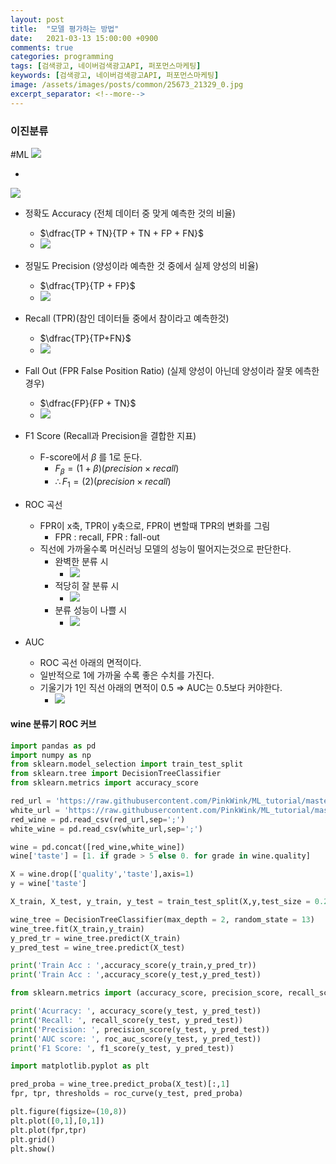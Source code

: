```yaml
---
layout: post
title:  "모델 평가하는 방법"
date:   2021-03-13 15:00:00 +0900
comments: true
categories: programming
tags: [검색광고, 네이버검색광고API, 퍼포먼스마케팅]
keywords: [검색광고, 네이버검색광고API, 퍼포먼스마케팅]
image: /assets/images/posts/common/25673_21329_0.jpg
excerpt_separator: <!--more-->
---
```


### 이진분류

#ML 
![](https://i.imgur.com/Br7Hc8g.png)

- 
![](https://i.imgur.com/qft6Hs1.png)

- 정확도 Accuracy (전체 데이터 중 맞게 예측한 것의 비율)
	- $\dfrac{TP + TN}{TP + TN + FP + FN}$
	- ![](https://i.imgur.com/HC7uFwU.png)

- 정밀도 Precision (양성이라 예측한 것 중에서 실제 양성의 비율)
	- $\dfrac{TP}{TP + FP}$
	- ![](https://i.imgur.com/rceWq5b.png)

- Recall (TPR)(참인 데이터들 중에서 참이라고 예측한것)
	- $\dfrac{TP}{TP+FN}$
	- ![](https://i.imgur.com/3N0aELf.png)

- Fall Out (FPR False Position Ratio) (실제 양성이 아닌데 양성이라 잘못 에측한 경우)
	- $\dfrac{FP}{FP + TN}$
	- ![](https://i.imgur.com/75lQTC1.png)
- F1 Score (Recall과 Precision을 결합한 지표)
	- F-score에서 $\beta$ 를 1로 둔다.
		- $F_\beta = (1+\beta)(precision \times recall)$ 
		- $\therefore F_1 = (2)(precision \times recall)$ 
- ROC  곡선
	- FPR이 x축, TPR이 y축으로, FPR이 변할때 TPR의 변화를 그림
		- FPR : recall, FPR : fall-out
	- 직선에 가까울수록 머신러닝 모델의 성능이 떨어지는것으로 판단한다.
		- 완벽한 분류 시
			- ![](https://i.imgur.com/Yfy1ddz.png)
		- 적당히 잘 분류 시
			- ![](https://i.imgur.com/O8ypt0S.png)
		- 분류 성능이 나쁠 시
			- ![](https://i.imgur.com/5t2qMGq.png)
- AUC
	- ROC 곡선 아래의 면적이다.
	- 일반적으로 1에 가까울 수록 좋은 수치를 가진다.
	- 기울기가 1인 직선 아래의 면적이 0.5 ⇒ AUC는 0.5보다 커야한다.
		- ![](https://i.imgur.com/G959pnW.png)
#### wine 분류기 ROC 커브
```python
import pandas as pd
import numpy as np
from sklearn.model_selection import train_test_split
from sklearn.tree import DecisionTreeClassifier
from sklearn.metrics import accuracy_score

red_url = 'https://raw.githubusercontent.com/PinkWink/ML_tutorial/master/dataset/winequality-red.csv'
white_url = 'https://raw.githubusercontent.com/PinkWink/ML_tutorial/master/dataset/winequality-white.csv'
red_wine = pd.read_csv(red_url,sep=';')
white_wine = pd.read_csv(white_url,sep=';')

wine = pd.concat([red_wine,white_wine])
wine['taste'] = [1. if grade > 5 else 0. for grade in wine.quality]

X = wine.drop(['quality','taste'],axis=1)
y = wine['taste']

X_train, X_test, y_train, y_test = train_test_split(X,y,test_size = 0.2, random_state=13)

wine_tree = DecisionTreeClassifier(max_depth = 2, random_state = 13)
wine_tree.fit(X_train,y_train)
y_pred_tr = wine_tree.predict(X_train)
y_pred_test = wine_tree.predict(X_test)

print('Train Acc : ',accuracy_score(y_train,y_pred_tr))
print('Train Acc : ',accuracy_score(y_test,y_pred_test))

from sklearn.metrics import (accuracy_score, precision_score, recall_score, f1_score, roc_auc_score, roc_curve)

print('Acurracy: ', accuracy_score(y_test, y_pred_test))
print('Recall: ', recall_score(y_test, y_pred_test))
print('Precision: ', precision_score(y_test, y_pred_test))
print('AUC score: ', roc_auc_score(y_test, y_pred_test))
print('F1 Score: ', f1_score(y_test, y_pred_test))

import matplotlib.pyplot as plt

pred_proba = wine_tree.predict_proba(X_test)[:,1]
fpr, tpr, thresholds = roc_curve(y_test, pred_proba)

plt.figure(figsize=(10,8))
plt.plot([0,1],[0,1])
plt.plot(fpr,tpr)
plt.grid()
plt.show()
```
